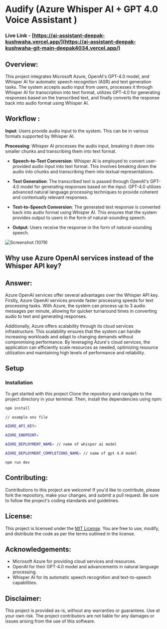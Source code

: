 # Audify (Azure Whisper AI + GPT 4.0 Voice Assistant )

### Live Link - [https://ai-assistant-deepak-kushwaha.vercel.app/](https://ai-assistant-deepak-kushwaha-git-main-deepak4034.vercel.app/)

## Overview:
This project integrates Microsoft Azure, OpenAI's GPT-4.0 model, and Whisper AI for automatic speech recognition (ASR) and text generation tasks. The system accepts audio input from users, processes it through Whisper AI for transcription into text format, utilizes GPT-4.0 for generating responses based on the transcribed text, and finally converts the response back into audio format using Whisper AI.

## Workflow :
**Input**: Users provide audio input to the system. This can be in various formats supported by Whisper AI.

 **Processing**: Whisper AI processes the audio input, breaking it down into smaller chunks and transcribing them into text format.

- **Speech-to-Text Conversion**: Whisper AI is employed to convert user-provided audio input into text format. This involves breaking down the audio into chunks and transcribing them into textual representations.

- **Text Generation**: The transcribed text is passed through OpenAI's GPT-4.0 model for generating responses based on the input. GPT-4.0 utilizes advanced natural language processing techniques to provide coherent and contextually relevant responses.

- **Text-to-Speech Conversion**: The generated text response is converted back into audio format using Whisper AI. This ensures that the system provides output to users in the form of natural-sounding speech.

- **Output**:  Users receive the response in the form of natural-sounding speech.

![Screenshot (1079)](https://github.com/deepak814795/ai-assistant-azure-whisper/assets/91387970/093aa6b0-335f-4ba6-8524-e2eac9639e02)




## Why use Azure OpenAI services instead of the Whisper API key?

## Answer:
Azure OpenAI services offer several advantages over the Whisper API key. Firstly, Azure OpenAI services provide faster processing speeds for text processing tasks. With Azure, the system can process up to 3 audio messages per minute, allowing for quicker turnaround times in converting audio to text and generating responses.

Additionally, Azure offers scalability through its cloud services infrastructure. This scalability ensures that the system can handle increasing workloads and adapt to changing demands without compromising performance. By leveraging Azure's cloud services, the application can efficiently scale resources as needed, optimizing resource utilization and maintaining high levels of performance and reliability.


## Setup

### Installation

To get started with this project 
Clone the repository and navigate to the project directory in your terminal. Then, install the dependencies using npm:

```bash
npm install
```


```bash
// example env file

AZURE_API_KEY=

AZURE_ENDPOINT=

AZURE_DEPLOYMENT_NAME= // name of whisper ai model

AZURE_DEPLOYMENT_COMPLETIONS_NAME= // name of gpt 4.0 model

```
```
npm run dev
```

## Contributing:
Contributions to this project are welcome! If you'd like to contribute, please fork the repository, make your changes, and submit a pull request. Be sure to follow the project's coding standards and guidelines.

## License:
This project is licensed under the [MIT License](LICENSE). You are free to use, modify, and distribute the code as per the terms outlined in the license.

## Acknowledgements:
- Microsoft Azure for providing cloud services and resources.
- OpenAI for their GPT-4.0 model and advancements in natural language processing.
- Whisper AI for its automatic speech recognition and text-to-speech capabilities.

## Disclaimer:
This project is provided as-is, without any warranties or guarantees. Use at your own risk. The project contributors are not liable for any damages or issues arising from the use of this software.
